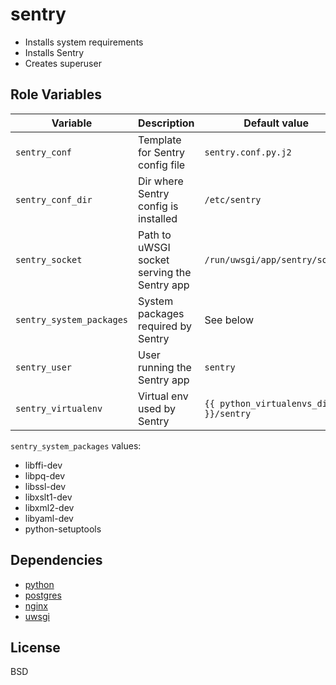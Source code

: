 sentry
======
- Installs system requirements
- Installs Sentry
- Creates superuser

Role Variables
--------------
| Variable | Description | Default value |
|----------|-------------|---------------|
|`sentry_conf`| Template for Sentry config file | `sentry.conf.py.j2` |
|`sentry_conf_dir`| Dir where Sentry config is installed | `/etc/sentry` |
|`sentry_socket`| Path to uWSGI socket serving the Sentry app | `/run/uwsgi/app/sentry/socket` |
|`sentry_system_packages`| System packages required by Sentry | See below |
|`sentry_user`| User running the Sentry app | `sentry` |
|`sentry_virtualenv`| Virtual env used by Sentry | `{{ python_virtualenvs_dir }}/sentry` |

`sentry_system_packages` values:
- libffi-dev
- libpq-dev
- libssl-dev
- libxslt1-dev
- libxml2-dev
- libyaml-dev
- python-setuptools

Dependencies
------------
- [python](https://github.com/LucianU/ansible-python)
- [postgres](https://github.com/LucianU/ansible-postgres)
- [nginx](https://github.com/LucianU/ansible-nginx)
- [uwsgi](https://github.com/LucianU/ansible-uwsgi)

License
-------
BSD
